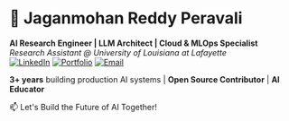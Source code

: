 # 🚀 Jaganmohan Reddy Peravali  
**AI Research Engineer | LLM Architect | Cloud & MLOps Specialist**  
*Research Assistant @ University of Louisiana at Lafayette*  
[![LinkedIn](https://img.shields.io/badge/LinkedIn-0A66C2?logo=linkedin)](https://www.linkedin.com/in/pjmreddy14/)
[![Portfolio](https://img.shields.io/badge/Portfolio-4285F4?logo=google-chrome)](https://yourportfolio.com)
[![Email](https://img.shields.io/badge/Email-EA4335?logo=gmail)](mailto:peravali810@gmail.com)

**3+ years** building production AI systems | **Open Source Contributor** | **AI Educator**



📫 Let's Build the Future of AI Together!
